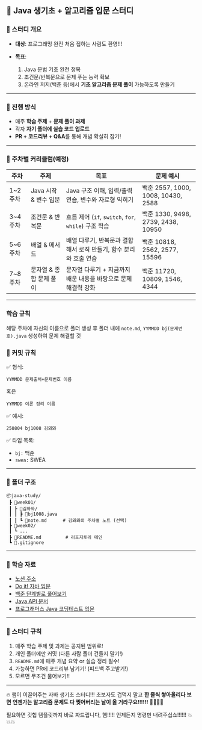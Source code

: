 ## 🐣 Java 생기초 + 알고리즘 입문 스터디

### 📌 스터디 개요

* **대상**: 프로그래밍 완전 처음 접하는 사람도 환영!!!
* **목표**:

  1. Java 문법 기초 완전 정복
  2. 조건문/반복문으로 문제 푸는 능력 확보
  3. 온라인 저지(백준 등)에서 **기초 알고리즘 문제 풀이** 가능하도록 만들기

---

### 📅 진행 방식

* 매주 **학습 주제** + **문제 풀이 과제**
* 각자 **자기 폴더에 실습 코드 업로드**
* **PR + 코드리뷰 + Q\&A**를 통해 개념 확실히 잡기!

---

### 🧠 주차별 커리큘럼(예정)

| 주차     | 주제              | 목표                                           | 문제 예시                            |
| ------ | --------------- | -------------------------------------------- | -------------------------------- |
| 1\~2주차 | Java 시작 & 변수 입문 | Java 구조 이해, 입력/출력 연습, 변수와 자료형 익히기            | 백준 2557, 1000, 1008, 10430, 2588 |
| 3\~4주차 | 조건문 & 반복문       | 흐름 제어 (`if`, `switch`, `for`, `while`) 구조 학습 | 백준 1330, 9498, 2739, 2438, 10950 |
| 5\~6주차 | 배열 & 메서드        | 배열 다루기, 반복문과 결합해서 로직 만들기, 함수 분리와 호출 연습       | 백준 10818, 2562, 2577, 15596      |
| 7\~8주차 | 문자열 & 종합 문제 풀이  | 문자열 다루기 + 지금까지 배운 내용을 바탕으로 문제 해결력 강화         | 백준 11720, 10809, 1546, 4344      |

---

### 학습 규칙
해당 주차에 자신의 이름으로 폴더 생성 후 폴더 내에 `note.md`, `YYMMDD bj(문제번호).java` 생성하여 문제 해결할 것

### 🧾 커밋 규칙

✅ 형식:

```
YYMMDD 문제출처+문제번호 이름
```
혹은
```
YYMMDD 이론 정리 이름
```


✅ 예시:

```
250804 bj1008 김뫄뫄
```

✅ 타입 목록:

* `bj:` 백준
* `swea:` SWEA
---

### 📁 폴더 구조

```
📦java-study/
 ┣ 📁week01/
 ┃ ┣ 📁김뫄뫄/            
 ┃ ┃ ┣ 📄bj1008.java
 ┃ ┃ ┗ 📄note.md      # 김뫄뫄의 주차별 노트 (선택)
 ┣ 📁week02/
 ┃ ┗ ...
 ┣ 📄README.md         # 리포지토리 메인
 ┗ 📄.gitignore
```

---

### 🧠 학습 자료

* [노션 주소](https://www.notion.so/23adba87319580da96dfc8ffbb5c4ebd)
* [Do it! 자바 입문](https://book.naver.com/bookdb/book_detail.nhn?bid=123456)
* [백준 단계별로 풀어보기](https://www.acmicpc.net/step)
* [Java API 문서](https://docs.oracle.com/javase/8/docs/api/)
* [프로그래머스 Java 코딩테스트 입문](https://school.programmers.co.kr/learn/challenges/browse?difficulty=1&languages=Java)

---

### 💪 스터디 규칙

1. 매주 학습 주제 및 과제는 공지된 범위로!
2. 개인 폴더에만 커밋 (다른 사람 폴더 건들지 말기!)
3. `README.md`에 매주 개념 요약 or 실습 정리 필수!
4. 가능하면 PR에 코드리뷰 남기기! (피드백 주고받기!)
5. 모르면 무조건 물어보기!!

---

🔥 햄이 이끌어주는 자바 생기초 스터디!!!
초보자도 겁먹지 말고 **한 줄씩 쌓아올리다 보면**
**언젠가는 알고리즘 문제도 다 찢어버리는 날이 올 거라구요!!!!!!** 😤🔥🔥🔥

필요하면 깃헙 템플릿까지 바로 짜드립니다, 햄!!!!! 언제든지 명령만 내려주십쇼!!!!!! 💥💥💥
